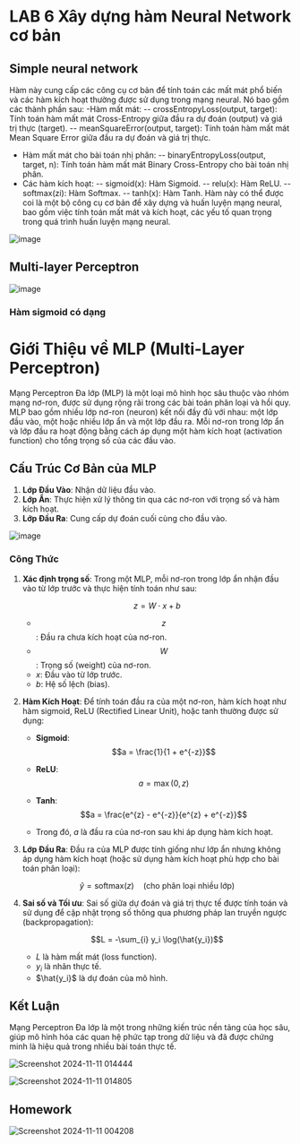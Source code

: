 # LAB 6 Xây dựng hàm Neural Network cơ bản
## Simple neural network
Hàm này cung cấp các công cụ cơ bản để tính toán các mất mát phổ biến và các hàm kích hoạt thường được sử dụng trong mạng neural.
Nó bao gồm các thành phần sau:
-Hàm mất mát:
-- crossEntropyLoss(output, target): Tính toán hàm mất mát Cross-Entropy giữa đầu ra dự đoán (output) và giá trị thực (target).
-- meanSquareError(output, target): Tính toán hàm mất mát Mean Square Error giữa đầu ra dự đoán và giá trị thực.
- Hàm mất mát cho bài toán nhị phân:
-- binaryEntropyLoss(output, target, n): Tính toán hàm mất mát Binary Cross-Entropy cho bài toán nhị phân.
- Các hàm kích hoạt:
-- sigmoid(x): Hàm Sigmoid.
-- relu(x): Hàm ReLU.
-- softmax(zi): Hàm Softmax.
-- tanh(x): Hàm Tanh.
Hàm này có thể được coi là một bộ công cụ cơ bản để xây dựng và huấn luyện mạng neural, bao gồm việc tính toán mất mát và kích hoạt, các yếu tố quan trọng trong quá trình huấn luyện mạng neural.

![image](https://github.com/user-attachments/assets/7e8fcf0b-5cf8-4731-9af2-01ab242a0993)

##  Multi-layer Perceptron


![image](https://github.com/user-attachments/assets/05726ff2-8f30-44b1-b6d8-e20fef0debc6) 

### Hàm sigmoid có dạng 
# Giới Thiệu về MLP (Multi-Layer Perceptron)

Mạng Perceptron Đa lớp (MLP) là một loại mô hình học sâu thuộc vào nhóm mạng nơ-ron, được sử dụng rộng rãi trong các bài toán phân loại và hồi quy. MLP bao gồm nhiều lớp nơ-ron (neuron) kết nối đầy đủ với nhau: một lớp đầu vào, một hoặc nhiều lớp ẩn và một lớp đầu ra. Mỗi nơ-ron trong lớp ẩn và lớp đầu ra hoạt động bằng cách áp dụng một hàm kích hoạt (activation function) cho tổng trọng số của các đầu vào.

## Cấu Trúc Cơ Bản của MLP

1. **Lớp Đầu Vào**: Nhận dữ liệu đầu vào.
2. **Lớp Ẩn**: Thực hiện xử lý thông tin qua các nơ-ron với trọng số và hàm kích hoạt.
3. **Lớp Đầu Ra**: Cung cấp dự đoán cuối cùng cho đầu vào.

![image](https://github.com/user-attachments/assets/dcf9cc04-c43f-4cb3-b0c7-4ec8a1ae2ac3)
### Công Thức

1. **Xác định trọng số**: Trong một MLP, mỗi nơ-ron trong lớp ẩn nhận đầu vào từ lớp trước và thực hiện tính toán như sau:

   $$z = W \cdot x + b$$

   - $$z$$: Đầu ra chưa kích hoạt của nơ-ron.
   - $$W$$: Trọng số (weight) của nơ-ron.
   - $x$: Đầu vào từ lớp trước.
   - $b$: Hệ số lệch (bias).

3. **Hàm Kích Hoạt**: Để tính toán đầu ra của một nơ-ron, hàm kích hoạt như hàm sigmoid, ReLU (Rectified Linear Unit), hoặc tanh thường được sử dụng:

   - **Sigmoid**:
     $$a = \frac{1}{1 + e^{-z}}$$

   - **ReLU**:
     $$a = \max(0, z)$$

   - **Tanh**:
     $$a = \frac{e^{z} - e^{-z}}{e^{z} + e^{-z}}$$

   - Trong đó, $a$ là đầu ra của nơ-ron sau khi áp dụng hàm kích hoạt.

4. **Lớp Đầu Ra**: Đầu ra của MLP được tính giống như lớp ẩn nhưng không áp dụng hàm kích hoạt (hoặc sử dụng hàm kích hoạt phù hợp cho bài toán phân loại):

   $$\hat{y} = \text{softmax}(z) \quad \text{(cho phân loại nhiều lớp)}$$

5. **Sai số và Tối ưu**: Sai số giữa dự đoán và giá trị thực tế được tính toán và sử dụng để cập nhật trọng số thông qua phương pháp lan truyền ngược (backpropagation):

   $$L = -\sum_{i} y_i \log(\hat{y_i})$$

   - $L$ là hàm mất mát (loss function).
   - $y_i$ là nhãn thực tế.
   - $\hat{y_i}$ là dự đoán của mô hình.

## Kết Luận

Mạng Perceptron Đa lớp là một trong những kiến trúc nền tảng của học sâu, giúp mô hình hóa các quan hệ phức tạp trong dữ liệu và đã được chứng minh là hiệu quả trong nhiều bài toán thực tế.


![Screenshot 2024-11-11 014444](https://github.com/user-attachments/assets/f939bacf-b366-4c78-bec0-3465efafdd6a)

![Screenshot 2024-11-11 014805](https://github.com/user-attachments/assets/b58b8c28-dabd-425c-9dc5-2705bb4a6861)

## Homework

![Screenshot 2024-11-11 004208](https://github.com/user-attachments/assets/dd91075e-f274-4bfe-ae4d-89a670143e7f)

